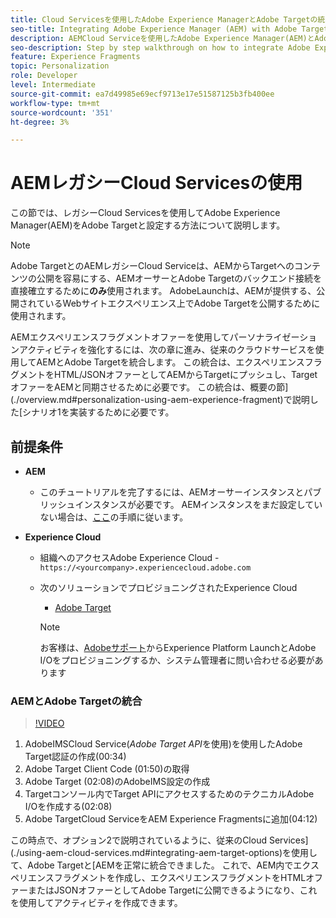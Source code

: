 ```yaml
---
title: Cloud Servicesを使用したAdobe Experience ManagerとAdobe Targetの統合
seo-title: Integrating Adobe Experience Manager (AEM) with Adobe Target using Legacy Cloud Services
description: AEMCloud Serviceを使用したAdobe Experience Manager(AEM)とAdobe Targetの統合方法に関する詳しい手順
seo-description: Step by step walkthrough on how to integrate Adobe Experience Manager (AEM) with Adobe Target using AEM Cloud Service
feature: Experience Fragments
topic: Personalization
role: Developer
level: Intermediate
source-git-commit: ea7d49985e69ecf9713e17e51587125b3fb400ee
workflow-type: tm+mt
source-wordcount: '351'
ht-degree: 3%

---
```



# AEMレガシーCloud Servicesの使用

この節では、レガシーCloud Servicesを使用してAdobe Experience Manager(AEM)をAdobe Targetと設定する方法について説明します。

>[!NOTE]
>
> Adobe TargetとのAEMレガシーCloud Serviceは、AEMからTargetへのコンテンツの公開を容易にする、AEMオーサーとAdobe Targetのバックエンド接続を直接確立するために&#x200B;**のみ**&#x200B;使用されます。 AdobeLaunchは、AEMが提供する、公開されているWebサイトエクスペリエンス上でAdobe Targetを公開するために使用されます。

AEMエクスペリエンスフラグメントオファーを使用してパーソナライゼーションアクティビティを強化するには、次の章に進み、従来のクラウドサービスを使用してAEMとAdobe Targetを統合します。 この統合は、エクスペリエンスフラグメントをHTML/JSONオファーとしてAEMからTargetにプッシュし、TargetオファーをAEMと同期させるために必要です。 この統合は、概要の節](./overview.md#personalization-using-aem-experience-fragment)で説明した[シナリオ1を実装するために必要です。

## 前提条件

* **AEM**

   * このチュートリアルを完了するには、AEMオーサーインスタンスとパブリッシュインスタンスが必要です。 AEMインスタンスをまだ設定していない場合は、[ここ](./implementation.md#set-up-aem)の手順に従います。

* **Experience Cloud**
   * 組織へのアクセスAdobe Experience Cloud - `https://<yourcompany>.experiencecloud.adobe.com`
   * 次のソリューションでプロビジョニングされたExperience Cloud
      * [Adobe Target](https://experiencecloud.adobe.com)

      >[!NOTE]
      >
      > お客様は、[Adobeサポート](https://helpx.adobe.com/jp/contact/enterprise-support.ec.html)からExperience Platform LaunchとAdobe I/Oをプロビジョニングするか、システム管理者に問い合わせる必要があります


### AEMとAdobe Targetの統合

>[!VIDEO](https://video.tv.adobe.com/v/28428?quality=12&learn=on)

1. AdobeIMSCloud Service(*Adobe Target API*&#x200B;を使用)を使用したAdobe Target認証の作成(00:34)
2. Adobe Target Client Code (01:50)の取得
3. Adobe Target (02:08)のAdobeIMS設定の作成
4. Targetコンソール内でTarget APIにアクセスするためのテクニカルAdobe I/Oを作成する(02:08)
5. Adobe TargetCloud ServiceをAEM Experience Fragmentsに追加(04:12)

この時点で、オプション2で説明されているように、従来のCloud Services](./using-aem-cloud-services.md#integrating-aem-target-options)を使用して、Adobe Targetと[AEMを正常に統合できました。 これで、AEM内でエクスペリエンスフラグメントを作成し、エクスペリエンスフラグメントをHTMLオファーまたはJSONオファーとしてAdobe Targetに公開できるようになり、これを使用してアクティビティを作成できます。
